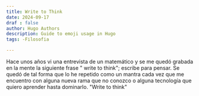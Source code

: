```yaml
---
title: Write to Think 
date: 2024-09-17
draf : false
author: Hugo Authors
description: Guide to emoji usage in Hugo
tags: -Filosofia

---
```

Hace unos años vi una entrevista de un matemático y se me quedó grabada en la mente la siguiente frase " write to think"; escribe para pensar. Se quedó de tal forma que lo he repetido como un mantra cada vez que me encuentro con alguna nueva rama que no conozco o alguna tecnología que quiero aprender hasta dominarlo. "Write to think"
